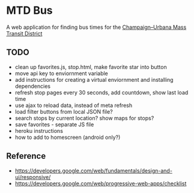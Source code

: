 # MTD Bus

A web application for finding bus times for the [Champaign–Urbana Mass Transit District](https://mtd.org/)

## TODO

- clean up favorites.js, stop.html, make favorite star into button
- move api key to enviornment variable
- add instructions for creating a virtual enviornment and installing dependencies
- refresh stop pages every 30 seconds, add countdown, show last load time
- use ajax to reload data, instead of meta refresh
- load filter buttons from local JSON file?
- search stops by current location? show maps for stops?
- save favorites - separate JS file
- heroku instructions
- how to add to homescreen (android only?)

## Reference

- https://developers.google.com/web/fundamentals/design-and-ui/responsive/
- https://developers.google.com/web/progressive-web-apps/checklist
